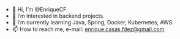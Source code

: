 - 👋 Hi, I’m @EnriqueCF
- 👀 I’m interested in backend projects.
- 🌱 I’m currently learning Java, Spring, Docker, Kubernetes, AWS.
- 📫 How to reach me, e-mail: enrique.casas.fdez@gmail.com

<!---
EnriqueCF/EnriqueCF is a ✨ special ✨ repository because its `README.md` (this file) appears on your GitHub profile.
You can click the Preview link to take a look at your changes.
--->
